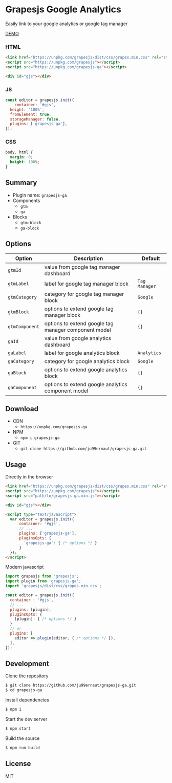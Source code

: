 # Grapesjs Google Analytics

Easily link to your google analytics or google tag manager

[DEMO](https://codepen.io/ju99ernaut/pen/BaKGadb)

### HTML
```html
<link href="https://unpkg.com/grapesjs/dist/css/grapes.min.css" rel="stylesheet">
<script src="https://unpkg.com/grapesjs"></script>
<script src="https://unpkg.com/grapesjs-ga"></script>

<div id="gjs"></div>
```

### JS
```js
const editor = grapesjs.init({
	container: '#gjs',
  height: '100%',
  fromElement: true,
  storageManager: false,
  plugins: ['grapesjs-ga'],
});
```

### CSS
```css
body, html {
  margin: 0;
  height: 100%;
}
```


## Summary

* Plugin name: `grapesjs-ga`
* Components
    * `gtm`
    * `ga`
* Blocks
    * `gtm-block`
    * `ga-block`



## Options

| Option | Description | Default |
|-|-|-
| `gtmId` | value from google tag manager dashboard | ` ` |
| `gtmLabel` | label for google tag manager block | `Tag Manager` |
| `gtmCategory` | category for google tag manager block | `Google` |
| `gtmBlock` | options to extend google tag manager block | `{}` |
| `gtmComponent` | options to extend google tag manager component model | `{}` |
| `gaId` | value from google analytics dashboard | ` ` |
| `gaLabel` | label for google analytics block | `Analytics` |
| `gaCategory` | category for google analytics block | `Google` |
| `gaBlock` | options to extend google analytics block | `{}` |
| `gaComponent` | options to extend google analytics component model | `{}` |



## Download

* CDN
  * `https://unpkg.com/grapesjs-ga`
* NPM
  * `npm i grapesjs-ga`
* GIT
  * `git clone https://github.com/ju99ernaut/grapesjs-ga.git`



## Usage

Directly in the browser
```html
<link href="https://unpkg.com/grapesjs/dist/css/grapes.min.css" rel="stylesheet"/>
<script src="https://unpkg.com/grapesjs"></script>
<script src="path/to/grapesjs-ga.min.js"></script>

<div id="gjs"></div>

<script type="text/javascript">
  var editor = grapesjs.init({
      container: '#gjs',
      // ...
      plugins: ['grapesjs-ga'],
      pluginsOpts: {
        'grapesjs-ga': { /* options */ }
      }
  });
</script>
```

Modern javascript
```js
import grapesjs from 'grapesjs';
import plugin from 'grapesjs-ga';
import 'grapesjs/dist/css/grapes.min.css';

const editor = grapesjs.init({
  container : '#gjs',
  // ...
  plugins: [plugin],
  pluginsOpts: {
    [plugin]: { /* options */ }
  }
  // or
  plugins: [
    editor => plugin(editor, { /* options */ }),
  ],
});
```



## Development

Clone the repository

```sh
$ git clone https://github.com/ju99ernaut/grapesjs-ga.git
$ cd grapesjs-ga
```

Install dependencies

```sh
$ npm i
```

Start the dev server

```sh
$ npm start
```

Build the source

```sh
$ npm run build
```



## License

MIT
